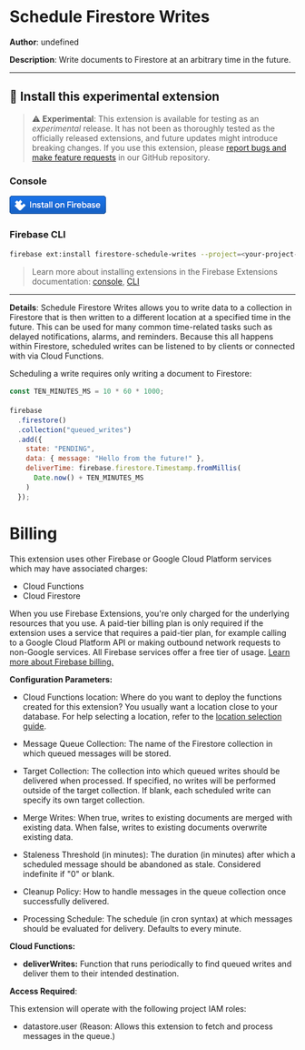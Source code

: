 # Schedule Firestore Writes

**Author**: undefined

**Description**: Write documents to Firestore at an arbitrary time in the future.

---

## 🧩 Install this experimental extension

> ⚠️ **Experimental**: This extension is available for testing as an _experimental_ release. It has not been as thoroughly tested as the officially released extensions, and future updates might introduce breaking changes. If you use this extension, please [report bugs and make feature requests](https://github.com/firebase/experimental-extensions/issues/new/choose) in our GitHub repository.

### Console

[![Install this extension in your Firebase project](../install-extension.png?raw=true "Install this extension in your Firebase project")](https://console.firebase.google.com/project/_/extensions/install?sourceName=projects/firebasemods/sources/262e0781-f7b7-4367-bf73-e3a70a666bf7)

### Firebase CLI

```bash
firebase ext:install firestore-schedule-writes --project=<your-project-id>
```

> Learn more about installing extensions in the Firebase Extensions documentation: [console](https://firebase.google.com/docs/extensions/install-extensions?platform=console), [CLI](https://firebase.google.com/docs/extensions/install-extensions?platform=cli)

---

**Details**: Schedule Firestore Writes allows you to write data to a collection in Firestore that is then written to a different location at a specified time in the future. This can be used for many common time-related tasks such as delayed notifications, alarms, and reminders. Because this all happens within Firestore, scheduled writes can be listened to by clients or connected with via Cloud Functions.

Scheduling a write requires only writing a document to Firestore:

```js
const TEN_MINUTES_MS = 10 * 60 * 1000;

firebase
  .firestore()
  .collection("queued_writes")
  .add({
    state: "PENDING",
    data: { message: "Hello from the future!" },
    deliverTime: firebase.firestore.Timestamp.fromMillis(
      Date.now() + TEN_MINUTES_MS
    )
  });
```

# Billing

This extension uses other Firebase or Google Cloud Platform services which may have associated charges:

<!-- List all products the extension interacts with -->

- Cloud Functions
- Cloud Firestore

When you use Firebase Extensions, you're only charged for the underlying resources that you use. A paid-tier billing plan is only required if the extension uses a service that requires a paid-tier plan, for example calling to a Google Cloud Platform API or making outbound network requests to non-Google services. All Firebase services offer a free tier of usage. [Learn more about Firebase billing.](https://firebase.google.com/pricing)

**Configuration Parameters:**

- Cloud Functions location: Where do you want to deploy the functions created for this extension? You usually want a location close to your database. For help selecting a location, refer to the [location selection guide](https://firebase.google.com/docs/functions/locations).

- Message Queue Collection: The name of the Firestore collection in which queued messages will be stored.

- Target Collection: The collection into which queued writes should be delivered when processed. If specified, no writes will be performed outside of the target collection. If blank, each scheduled write can specify its own target collection.

- Merge Writes: When true, writes to existing documents are merged with existing data. When false, writes to existing documents overwrite existing data.

- Staleness Threshold (in minutes): The duration (in minutes) after which a scheduled message should be abandoned as stale. Considered indefinite if "0" or blank.

- Cleanup Policy: How to handle messages in the queue collection once successfully delivered.

- Processing Schedule: The schedule (in cron syntax) at which messages should be evaluated for delivery. Defaults to every minute.

**Cloud Functions:**

- **deliverWrites:** Function that runs periodically to find queued writes and deliver them to their intended destination.

**Access Required**:

This extension will operate with the following project IAM roles:

- datastore.user (Reason: Allows this extension to fetch and process messages in the queue.)


